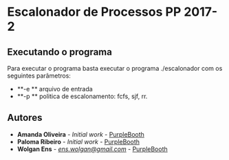 # Escalonador de Processos PP 2017-2

## Executando o programa

Para executar o programa basta executar o programa ./escalonador com os seguintes parâmetros:

* **-e ** arquivo de entrada
* **-p ** politica de escalonamento: fcfs, sjf, rr.


## Autores

* **Amanda Oliveira** - *Initial work* - [PurpleBooth](https://github.com/PurpleBooth)
* **Paloma Ribeiro** - *Initial work* - [PurpleBooth](https://github.com/PurpleBooth)
* **Wolgan Ens** - *ens.wolgan@gmail.com* - [PurpleBooth](https://github.com/PurpleBooth)

